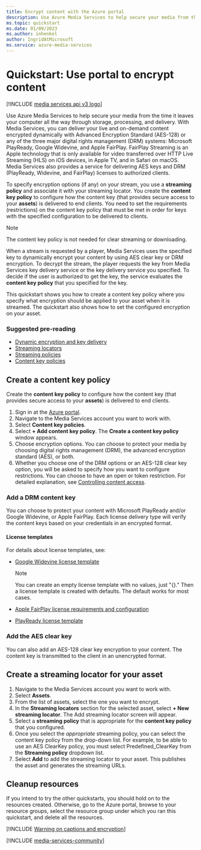 ```yaml
---
title: Encrypt content with the Azure portal
description: Use Azure Media Services to help secure your media from the time it leaves your computer all the way through storage, processing, and delivery. With Media Services, you can deliver your live and on-demand content encrypted dynamically with Advanced Encryption Standard (AES-128) or any of the three major digital rights management (DRM) systems - Microsoft PlayReady, Google Widevine, and Apple FairPlay. FairPlay Streaming is an Apple technology that is only available for video transferred over HTTP Live Streaming (HLS) on iOS devices, in Apple TV, and in Safari on macOS. Media Services also provides a service for delivering AES keys and DRM (PlayReady, Widevine, and FairPlay) licenses to authorized clients.
ms.topic: quickstart
ms.date: 01/09/2023
ms.author: inhenkel
author: IngridAtMicrosoft
ms.service: azure-media-services
---
```


# Quickstart: Use portal to encrypt content

[!INCLUDE [media services api v3 logo](./includes/v3-hr.md)]

Use Azure Media Services to help secure your media from the time it leaves your computer all the way through storage, processing, and delivery. With Media Services, you can deliver your live and on-demand content encrypted dynamically with Advanced Encryption Standard (AES-128) or any of the three major digital rights management (DRM) systems: Microsoft PlayReady, Google Widevine, and Apple FairPlay. FairPlay Streaming is an Apple technology that is only available for video transferred over HTTP Live Streaming (HLS) on iOS devices, in Apple TV, and in Safari on macOS. Media Services also provides a service for delivering AES keys and DRM (PlayReady, Widevine, and FairPlay) licenses to authorized clients.

To specify encryption options (if any) on your stream, you use a **streaming policy** and associate it with your streaming locator. You create the **content key policy** to configure how the content key (that provides secure access to your **assets**) is delivered to end clients. You need to set the requirements (restrictions) on the content key policy that must be met in order for keys with the specified configuration to be delivered to clients.

> [!NOTE]
> The content key policy is not needed for clear streaming or downloading.

When a stream is requested by a player, Media Services uses the specified key to dynamically encrypt your content by using AES clear key or DRM encryption. To decrypt the stream, the player requests the key from Media Services key delivery service or the key delivery service you specified. To decide if the user is authorized to get the key, the service evaluates the  **content key policy** that you specified for the key.

This quickstart shows you how to create a content key policy where you specify what encryption should be applied to your asset when it is streamed. The quickstart also shows how to set the configured encryption on your asset.

### Suggested pre-reading

* [Dynamic encryption and key delivery](drm-content-protection-concept.md)
* [Streaming locators](stream-streaming-locators-concept.md)
* [Streaming policies](stream-streaming-policy-concept.md)
* [Content key policies](drm-content-key-policy-concept.md)

## Create a content key policy

Create the **content key policy** to configure how the content key (that provides secure access to your **assets**) is delivered to end clients.

1. Sign in at the [Azure portal](https://portal.azure.com/).
1. Navigate to the Media Services account you want to work with.
1. Select **Content key policies**.
1. Select **+ Add content key policy**. The **Create a content key policy** window appears.
1. Choose encryption options. You can choose to protect your media by choosing digital rights management (DRM), the advanced encryption standard (AES), or both.
1. Whether you choose one of the DRM options or an AES-128 clear key option, you will be asked to specify how you want to configure restrictions. You can choose to have an open or token restriction. For detailed explanation, see [Controlling content access](drm-content-protection-concept.md#controlling-content-access).

### Add a DRM content key

You can choose to protect your content with Microsoft PlayReady and/or Google Widevine, or Apple FairPlay. Each license delivery type will verify the content keys based on your credentials in an encrypted format.

#### License templates

For details about license templates, see:

- [Google Widevine license template](drm-widevine-license-template-concept.md)

    > [!NOTE]
    > You can create an empty license template with no values, just "{}." Then a license template is created with defaults. The default works for most cases.

- [Apple FairPlay license requirements and configuration](drm-fairplay-license-overview.md)
- [PlayReady license template](drm-playready-license-template-concept.md)

### Add the AES clear key

You can also add an AES-128 clear key encryption to your content. The content key is transmitted to the client in an unencrypted format.

## Create a streaming locator for your asset

1. Navigate to the Media Services account you want to work with.
1. Select **Assets**.
1. From the list of assets, select the one you want to encrypt.
1. In the **Streaming locators** section for the selected asset, select **+ New streaming locator**. The Add streaming locator screen will appear.
1. Select a **streaming policy** that is appropriate for the **content key policy** that you configured.
1. Once you select the *appropriate* streaming policy, you can select the content key policy from the drop-down list. For example, to be able to use an AES ClearKey policy, you must select Predefined_ClearKey from the **Streaming policy** dropdown list.
1. Select **Add** to add the streaming locator to your asset. This publishes the asset and generates the streaming URLs.

## Cleanup resources

If you intend to try the other quickstarts, you should hold on to the resources created. Otherwise, go to the Azure portal, browse to your resource groups, select the resource group under which you ran this quickstart, and delete all the resources.

[!INCLUDE [Warning on captions and encryption](./includes/warning-captions-encryption.md)]

[!INCLUDE [media-services-community](includes/media-services-community.md)]
